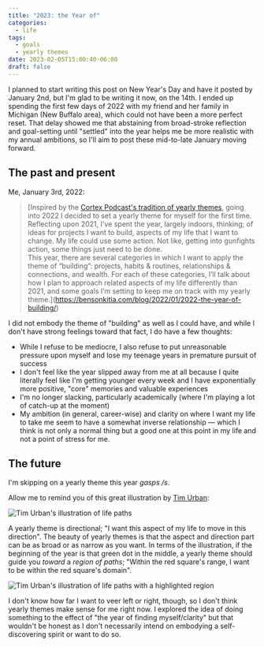 ```yaml
---
title: "2023: the Year of"
categories:
  - life
tags:
  - goals
  - yearly themes
date: 2023-02-05T15:00:40-06:00
draft: false
---
```


I planned to start writing this post on New Year's Day and have it posted by January 2nd, but I'm glad to be writing it now, on the 14th. I ended up spending the first few days of 2022 with my friend and her family in Michigan (New Buffalo area), which could not have been a more perfect reset. That delay showed me that abstaining from broad-stroke reflection and goal-setting until "settled" into the year helps me be more realistic with my annual ambitions, so I'll aim to post these mid-to-late January moving forward.

## The past and present

Me, January 3rd, 2022:

> [Inspired by the [Cortex Podcast's tradition of yearly themes](https://www.relay.fm/cortex/123), going into 2022 I decided to set a yearly theme for myself for the first time. Reflecting upon 2021, I've spent the year, largely indoors, thinking; of ideas for projects I want to build, aspects of my life that I want to change. My life could use some action. Not like, getting into gunfights action, some things just need to be done.  
This year, there are several categories in which I want to apply the theme of “building”: projects, habits & routines, relationships & connections, and wealth. For each of these categories, I’ll talk about how I plan to approach related aspects of my life differently than 2021, and some goals I’m setting to keep me on track with my yearly theme.](https://bensonkitia.com/blog/2022/01/2022-the-year-of-building/)

I did not embody the theme of "building" as well as I could have, and while I don't have strong feelings toward that fact, I do have a few thoughts:

* While I refuse to be mediocre, I also refuse to put unreasonable pressure upon myself and lose my teenage years in premature pursuit of success
* I don't feel like the year slipped away from me at all because I quite literally feel like I'm getting younger every week and I have exponentially more positive, "core" memories and valuable experiences
* I'm no longer slacking, particularly academically (where I'm playing a lot of catch-up at the moment)
* My ambition (in general, career-wise) and clarity on where I want my life to take me seem to have a somewhat inverse relationship — which I think is not only a normal thing but a good one at this point in my life and not a point of stress for me.

## The future

I'm skipping on a yearly theme this year *gasps /s*.

Allow me to remind you of this great illustration by [Tim Urban](https://waitbutwhy.com/):

![Tim Urban's illustration of life paths](/images/blog/tim-urban-life-paths.jpeg "An illustration showing many life paths represented by lines, with a green dot in the middle and potential paths deviating slowly to the left and right")

A yearly theme is directional; "I want this aspect of my life to move in this direction". The beauty of yearly themes is that the aspect and direction part can be as broad or as narrow as you want. In terms of the illustration, if the beginning of the year is that green dot in the middle, a yearly theme should guide you *toward* a *region of paths*; "Within the red square's range, I want to be within the red square's domain".

![Tim Urban's illustration of life paths with a highlighted region](/images/blog/region-of-paths.jpeg "An illustration showing many life paths represented by lines, with a green dot in the middle and potential paths deviating slowly to the left and right. Towards the top right of the illustration, a red square highlights a region of 5 paths at a particular point.")

I don't know how far I want to veer left or right, though, so I don't think yearly themes make sense for me right now. I explored the idea of doing something to the effect of "the year of finding myself/clarity" but that wouldn't be honest as I don't necessarily intend on embodying a self-discovering spirit or want to do so.
